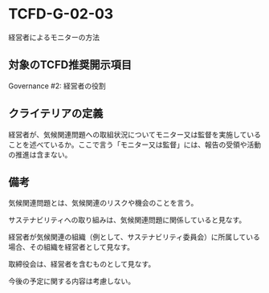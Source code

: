 # TCFD-G-02-03

経営者によるモニターの方法

## 対象のTCFD推奨開示項目

Governance #2: 経営者の役割

## クライテリアの定義

経営者が、気候関連問題への取組状況についてモニター又は監督を実施していることを述べているか。ここで言う「モニター又は監督」には、報告の受領や活動の推進は含まない。

## 備考

気候関連問題とは、気候関連のリスクや機会のことを言う。

サステナビリティへの取り組みは、気候関連問題に関係していると見なす。

経営者が気候関連の組織（例として、サステナビリティ委員会）に所属している場合、その組織を経営者として見なす。

取締役会は、経営者を含むものとして見なす。

今後の予定に関する内容は考慮しない。
